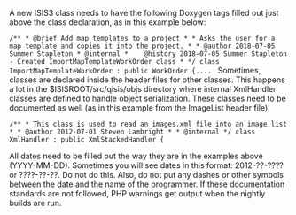 A new ISIS3 class needs to have the following Doxygen tags filled out just above the class declaration, as in this example below:

`/**
    * @brief Add map templates to a project
    *
    * Asks the user for a map template and copies it into the project.
    *
    * @author 2018-07-05 Summer Stapleton
    * @internal
    *    @history 2018-07-05 Summer Stapleton - Created ImportMapTemplateWorkOrder class
    *
    */
    class ImportMapTemplateWorkOrder : public WorkOrder {....
`
Sometimes, classes are declared inside the header files for other classes.  This happens a lot in the $ISISROOT/src/qisis/objs directory where internal XmlHandler classes are defined to handle object serialization.
These classes need to be documented as well (as in this example from the ImageList header file):

`/**
       * This class is used to read an images.xml file into an image list
       *
       * @author 2012-07-01 Steven Lambright
       *
       * @internal
       */
      class XmlHandler : public XmlStackedHandler {`
 
All dates need to be filled out the way they are in the examples above (YYYY-MM-DD).  Sometimes you will see dates in this format:  2012-??-???? or  ????-??-??.  Do not do this.  Also, do not put any dashes or
other symbols between the date and the name of the programmer.  If these documentation standards are not followed, PHP warnings get output when the nightly builds are run.
